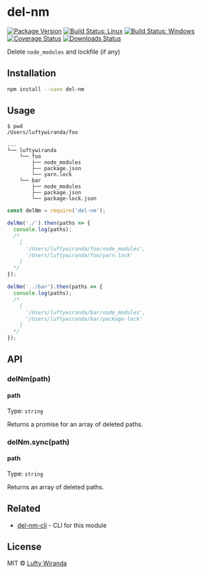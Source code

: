 # del-nm

[![Package Version](https://img.shields.io/npm/v/del-nm.svg)](https://www.npmjs.com/package/del-nm)
[![Build Status: Linux](https://img.shields.io/travis/luftywiranda13/del-nm/master.svg)](https://travis-ci.org/luftywiranda13/del-nm)
[![Build Status: Windows](https://img.shields.io/appveyor/ci/luftywiranda13/del-nm/master.svg)](https://ci.appveyor.com/project/luftywiranda13/del-nm)
[![Coverage Status](https://img.shields.io/codecov/c/github/luftywiranda13/del-nm/master.svg)](https://codecov.io/gh/luftywiranda13/del-nm)
[![Downloads Status](https://img.shields.io/npm/dm/del-nm.svg)](https://npm-stat.com/charts.html?package=del-nm&from=2016-04-01)

Delete `node_modules` and lockfile (if any)

## Installation

```sh
npm install --save del-nm
```

## Usage

```
$ pwd
/Users/luftywiranda/foo

...
└── luftywiranda
    └── foo
        ├── node_modules
        ├── package.json
        └── yarn.lock
    └── bar
        ├── node_modules
        ├── package.json
        └── package-lock.json
```

```js
const delNm = require('del-nm');

delNm('./').then(paths => {
  console.log(paths);
  /*
    [
      '/Users/luftywiranda/foo/node_modules',
      '/Users/luftywiranda/foo/yarn.lock'
    ]
  */
});

delNm('../bar').then(paths => {
  console.log(paths);
  /*
    [
      '/Users/luftywiranda/bar/node_modules',
      '/Users/luftywiranda/bar/package-lock'
    ]
  */
});
```

## API

### delNm(path)

#### path

Type: `string`

Returns a promise for an array of deleted paths.

### delNm.sync(path)

#### path

Type: `string`

Returns an array of deleted paths.

## Related

- [del-nm-cli](https://github.com/luftywiranda13/del-nm-cli) - CLI for this module

## License

MIT &copy; [Lufty Wiranda](https://www.instagram.com/luftywiranda13)
